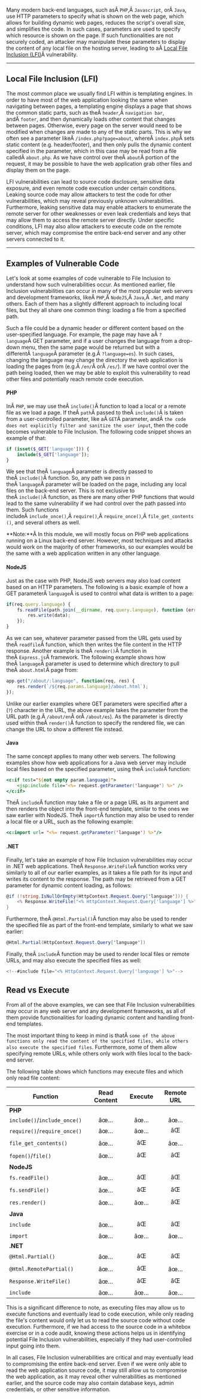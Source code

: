 ﻿Many modern back-end languages, such asÂ `PHP`,Â `Javascript`, orÂ `Java`, use HTTP parameters to specify what is shown on the web page, which allows for building dynamic web pages, reduces the script's overall size, and simplifies the code. In such cases, parameters are used to specify which resource is shown on the page. If such functionalities are not securely coded, an attacker may manipulate these parameters to display the content of any local file on the hosting server, leading to aÂ [Local File Inclusion (LFI)](https://owasp.org/www-project-web-security-testing-guide/v42/4-Web_Application_Security_Testing/07-Input_Validation_Testing/11.1-Testing_for_Local_File_Inclusion)Â vulnerability.

---

## Local File Inclusion (LFI)

The most common place we usually find LFI within is templating engines. In order to have most of the web application looking the same when navigating between pages, a templating engine displays a page that shows the common static parts, such as theÂ `header`,Â `navigation bar`, andÂ `footer`, and then dynamically loads other content that changes between pages. Otherwise, every page on the server would need to be modified when changes are made to any of the static parts. This is why we often see a parameter likeÂ `/index.php?page=about`, whereÂ `index.php`Â sets static content (e.g. header/footer), and then only pulls the dynamic content specified in the parameter, which in this case may be read from a file calledÂ `about.php`. As we have control over theÂ `about`Â portion of the request, it may be possible to have the web application grab other files and display them on the page.

LFI vulnerabilities can lead to source code disclosure, sensitive data exposure, and even remote code execution under certain conditions. Leaking source code may allow attackers to test the code for other vulnerabilities, which may reveal previously unknown vulnerabilities. Furthermore, leaking sensitive data may enable attackers to enumerate the remote server for other weaknesses or even leak credentials and keys that may allow them to access the remote server directly. Under specific conditions, LFI may also allow attackers to execute code on the remote server, which may compromise the entire back-end server and any other servers connected to it.

---

## Examples of Vulnerable Code

Let's look at some examples of code vulnerable to File Inclusion to understand how such vulnerabilities occur. As mentioned earlier, file Inclusion vulnerabilities can occur in many of the most popular web servers and development frameworks, likeÂ `PHP`,Â `NodeJS`,Â `Java`,Â `.Net`, and many others. Each of them has a slightly different approach to including local files, but they all share one common thing: loading a file from a specified path.

Such a file could be a dynamic header or different content based on the user-specified language. For example, the page may have aÂ `?language`Â GET parameter, and if a user changes the language from a drop-down menu, then the same page would be returned but with a differentÂ `language`Â parameter (e.g.Â `?language=es`). In such cases, changing the language may change the directory the web application is loading the pages from (e.g.Â `/en/`Â orÂ `/es/`). If we have control over the path being loaded, then we may be able to exploit this vulnerability to read other files and potentially reach remote code execution.

#### PHP

InÂ `PHP`, we may use theÂ `include()`Â function to load a local or a remote file as we load a page. If theÂ `path`Â passed to theÂ `include()`Â is taken from a user-controlled parameter, like aÂ `GET`Â parameter, andÂ `the code does not explicitly filter and sanitize the user input`, then the code becomes vulnerable to File Inclusion. The following code snippet shows an example of that:


```php
if (isset($_GET['language'])) {
    include($_GET['language']);
}
```

We see that theÂ `language`Â parameter is directly passed to theÂ `include()`Â function. So, any path we pass in theÂ `language`Â parameter will be loaded on the page, including any local files on the back-end server. This is not exclusive to theÂ `include()`Â function, as there are many other PHP functions that would lead to the same vulnerability if we had control over the path passed into them. Such functions includeÂ `include_once()`,Â `require()`,Â `require_once()`,Â `file_get_contents()`, and several others as well.

**Note:**Â In this module, we will mostly focus on PHP web applications running on a Linux back-end server. However, most techniques and attacks would work on the majority of other frameworks, so our examples would be the same with a web application written in any other language.

#### NodeJS

Just as the case with PHP, NodeJS web servers may also load content based on an HTTP parameters. The following is a basic example of how a GET parameterÂ `language`Â is used to control what data is written to a page:


```javascript
if(req.query.language) {
    fs.readFile(path.join(__dirname, req.query.language), function (err, data) {
        res.write(data);
    });
}
```

As we can see, whatever parameter passed from the URL gets used by theÂ `readfile`Â function, which then writes the file content in the HTTP response. Another example is theÂ `render()`Â function in theÂ `Express.js`Â framework. The following example shows how theÂ `language`Â parameter is used to determine which directory to pull theÂ `about.html`Â page from:


```js
app.get("/about/:language", function(req, res) {
    res.render(`/${req.params.language}/about.html`);
});
```

Unlike our earlier examples where GET parameters were specified after a (`?`) character in the URL, the above example takes the parameter from the URL path (e.g.Â `/about/en`Â orÂ `/about/es`). As the parameter is directly used within theÂ `render()`Â function to specify the rendered file, we can change the URL to show a different file instead.

#### Java

The same concept applies to many other web servers. The following examples show how web applications for a Java web server may include local files based on the specified parameter, using theÂ `include`Â function:


```jsp
<c:if test="${not empty param.language}">
    <jsp:include file="<%= request.getParameter('language') %>" />
</c:if>
```

TheÂ `include`Â function may take a file or a page URL as its argument and then renders the object into the front-end template, similar to the ones we saw earlier with NodeJS. TheÂ `import`Â function may also be used to render a local file or a URL, such as the following example:

```jsp
<c:import url= "<%= request.getParameter('language') %>"/>
```

#### .NET

Finally, let's take an example of how File Inclusion vulnerabilities may occur in .NET web applications. TheÂ `Response.WriteFile`Â function works very similarly to all of our earlier examples, as it takes a file path for its input and writes its content to the response. The path may be retrieved from a GET parameter for dynamic content loading, as follows:

```cs
@if (!string.IsNullOrEmpty(HttpContext.Request.Query['language'])) {
    <% Response.WriteFile("<% HttpContext.Request.Query['language'] %>"); %> 
}
```

Furthermore, theÂ `@Html.Partial()`Â function may also be used to render the specified file as part of the front-end template, similarly to what we saw earlier:


```cs
@Html.Partial(HttpContext.Request.Query['language'])
```

Finally, theÂ `include`Â function may be used to render local files or remote URLs, and may also execute the specified files as well:


```cs
<!--#include file="<% HttpContext.Request.Query['language'] %>"-->
```

## Read vs Execute

From all of the above examples, we can see that File Inclusion vulnerabilities may occur in any web server and any development frameworks, as all of them provide functionalities for loading dynamic content and handling front-end templates.

The most important thing to keep in mind is thatÂ `some of the above functions only read the content of the specified files, while others also execute the specified files`. Furthermore, some of them allow specifying remote URLs, while others only work with files local to the back-end server.

The following table shows which functions may execute files and which only read file content:

|**Function**|**Read Content**|**Execute**|**Remote URL**|
|---|:-:|:-:|:-:|
|**PHP**||||
|`include()`/`include_once()`|âœ…|âœ…|âœ…|
|`require()`/`require_once()`|âœ…|âœ…|âŒ|
|`file_get_contents()`|âœ…|âŒ|âœ…|
|`fopen()`/`file()`|âœ…|âŒ|âŒ|
|**NodeJS**||||
|`fs.readFile()`|âœ…|âŒ|âŒ|
|`fs.sendFile()`|âœ…|âŒ|âŒ|
|`res.render()`|âœ…|âœ…|âŒ|
|**Java**||||
|`include`|âœ…|âŒ|âŒ|
|`import`|âœ…|âœ…|âœ…|
|**.NET**||||
|`@Html.Partial()`|âœ…|âŒ|âŒ|
|`@Html.RemotePartial()`|âœ…|âŒ|âœ…|
|`Response.WriteFile()`|âœ…|âŒ|âŒ|
|`include`|âœ…|âœ…|âœ…|

This is a significant difference to note, as executing files may allow us to execute functions and eventually lead to code execution, while only reading the file's content would only let us to read the source code without code execution. Furthermore, if we had access to the source code in a whitebox exercise or in a code audit, knowing these actions helps us in identifying potential File Inclusion vulnerabilities, especially if they had user-controlled input going into them.

In all cases, File Inclusion vulnerabilities are critical and may eventually lead to compromising the entire back-end server. Even if we were only able to read the web application source code, it may still allow us to compromise the web application, as it may reveal other vulnerabilities as mentioned earlier, and the source code may also contain database keys, admin credentials, or other sensitive information.
